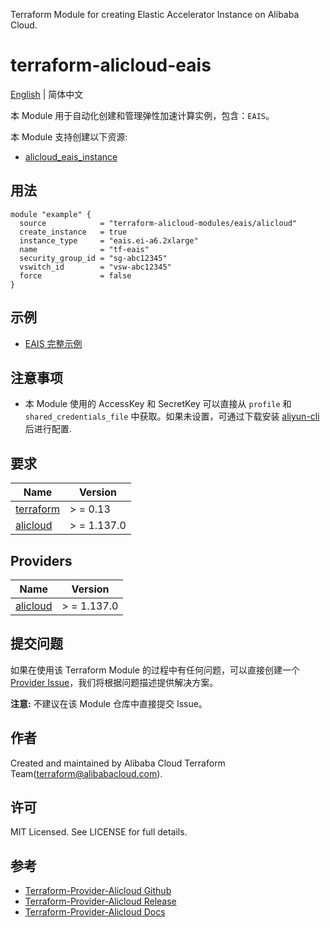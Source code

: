 Terraform Module for creating Elastic Accelerator Instance on Alibaba Cloud.

terraform-alicloud-eais
=====================================================================

[English](https://github.com/terraform-alicloud-modules/terraform-alicloud-eais/blob/main/README.md) | 简体中文

本 Module 用于自动化创建和管理弹性加速计算实例，包含：`EAIS`。

本 Module 支持创建以下资源:

* [alicloud_eais_instance](https://registry.terraform.io/providers/aliyun/alicloud/latest/docs/resources/eais_instance)

## 用法

```hcl
module "example" {
  source            = "terraform-alicloud-modules/eais/alicloud"
  create_instance   = true
  instance_type     = "eais.ei-a6.2xlarge"
  name              = "tf-eais"
  security_group_id = "sg-abc12345"
  vswitch_id        = "vsw-abc12345"
  force             = false
}
```

## 示例

* [EAIS 完整示例](https://github.com/terraform-alicloud-modules/terraform-alicloud-ecp/tree/main/examples/complete)

## 注意事项

* 本 Module 使用的 AccessKey 和 SecretKey 可以直接从 `profile` 和 `shared_credentials_file`
  中获取。如果未设置，可通过下载安装 [aliyun-cli](https://github.com/aliyun/aliyun-cli#installation) 后进行配置.

## 要求

| Name | Version |
|------|---------|
| <a name="requirement_terraform"></a> [terraform](#requirement\_terraform) | > = 0.13 |
| <a name="requirement_alicloud"></a> [alicloud](#requirement\_alicloud) | > = 1.137.0 |

## Providers

| Name | Version |
|------|---------|
| <a name="provider_alicloud"></a> [alicloud](#provider\_alicloud) | > = 1.137.0 |

## 提交问题

如果在使用该 Terraform Module
的过程中有任何问题，可以直接创建一个 [Provider Issue](https://github.com/aliyun/terraform-provider-alicloud/issues/new)，我们将根据问题描述提供解决方案。

**注意:** 不建议在该 Module 仓库中直接提交 Issue。

## 作者

Created and maintained by Alibaba Cloud Terraform Team(terraform@alibabacloud.com).

## 许可

MIT Licensed. See LICENSE for full details.

## 参考

* [Terraform-Provider-Alicloud Github](https://github.com/aliyun/terraform-provider-alicloud)
* [Terraform-Provider-Alicloud Release](https://releases.hashicorp.com/terraform-provider-alicloud/)
* [Terraform-Provider-Alicloud Docs](https://registry.terraform.io/providers/aliyun/alicloud/latest/docs)

